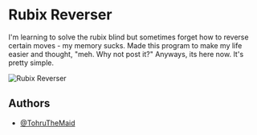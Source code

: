 # Rubix Reverser
I'm learning to solve the rubix blind but sometimes forget how to reverse certain moves - my memory sucks. Made this program to make my life easier and thought, "meh. Why not post it?" Anyways, its here now. It's pretty simple.

![Rubix Reverser](https://cdn.discordapp.com/attachments/491979554731327549/994393497509568523/unknown.png)




## Authors

- [@TohruTheMaid](https://github.com/TohruTheMaid)

